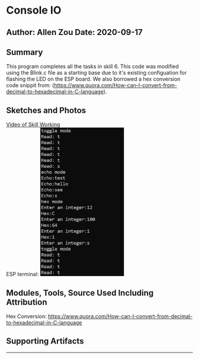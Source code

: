#  Console IO

Author: Allen Zou
Date: 2020-09-17
-----

## Summary
This program completes all the tasks in skill 6. This code was modified 
using the Blink.c file as a starting base due to it's existing configuation 
for flashing the LED on the ESP board. We also borrowed a hex conversion 
code snippit from:
(https://www.quora.com/How-can-I-convert-from-decimal-to-hexadecimal-in-C-language).

## Sketches and Photos
[Video of Skill Working](https://drive.google.com/file/d/1CEosCCoXKBeakOU8Wu4UbLXiiCmOy0eH/preview)
<br>
ESP terminal:
<img src="./images/skill6.PNG" width="45%" />

## Modules, Tools, Source Used Including Attribution
Hex Conversion:
https://www.quora.com/How-can-I-convert-from-decimal-to-hexadecimal-in-C-language


## Supporting Artifacts


-----
